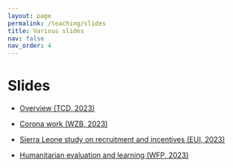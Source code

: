 ```yaml
---
layout: page
permalink: /teaching/slides
title: Various slides
nav: false
nav_order: 4
---
```



# Slides


* <a href="{{'slides/tcd_2023.html' | relative_url}}" rel="noopener noreferrer"> <i class="fa-solid fa-presentation-screen"></i> Overview (TCD, 2023)</a> 

* <a href="{{'slides/20231110_corona.html' | relative_url}}" rel="noopener noreferrer"> <i class="fa-solid fa-presentation-screen"></i> Corona work (WZB, 2023)</a> 

* <a href="{{'slides/20231130_sl_cahw.html' | relative_url}}" rel="noopener noreferrer"> <i class="fa-solid fa-presentation-screen"></i> Sierra Leone study on recruitment and incentives (EUI, 2023)</a> 

* <a href="{{'slides/2020312_humphreys_wfp.html' | relative_url}}" rel="noopener noreferrer"> <i class="fa-solid fa-presentation-screen"></i>Humanitarian evaluation and learning (WFP, 2023)</a> 

